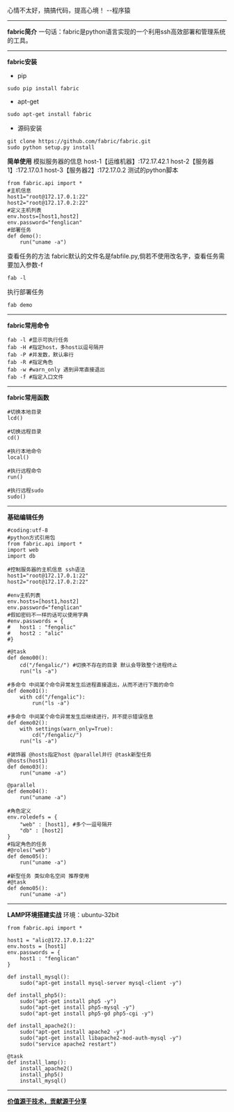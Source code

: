 心情不太好，搞搞代码，提高心境！
--程序猿
___
**fabric简介**
一句话：fabric是python语言实现的一个利用ssh高效部署和管理系统的工具。
___
**fabric安装**
- pip
~~~
sudo pip install fabric
~~~
- apt-get
~~~
sudo apt-get install fabric
~~~
- 源码安装
~~~
git clone https://github.com/fabric/fabric.git
sudo python setup.py install
~~~
**简单使用**
模拟服务器的信息
host-1【运维机器】:172.17.42.1
host-2【服务器1】:172.17.0.1
host-3【服务器2】:172.17.0.2
测试的python脚本
~~~
from fabric.api import *
#主机信息 
host1="root@172.17.0.1:22"
host2="root@172.17.0.2:22"
#定义主机列表
env.hosts=[host1,host2]
env.password="fenglican"
#部署任务
def demo():
	run("uname -a")
~~~
查看任务的方法
fabric默认的文件名是fabfile.py,倘若不使用改名字，查看任务需要加入参数-f 
~~~
fab -l
~~~
执行部署任务
~~~
fab demo
~~~
___
**fabric常用命令**
~~~
fab -l #显示可执行任务
fab -H #指定host，多host以逗号隔开
fab -P #并发数，默认串行
fab -R #指定角色
fab -w #warn_only 遇到异常直接退出
fab -f #指定入口文件 
~~~
___
**fabric常用函数**
~~~
#切换本地目录
lcd()

#切换远程目录
cd()

#执行本地命令
local()

#执行远程命令
run()

#执行远程sudo
sudo()
~~~
___
**基础编辑任务**
~~~
#coding:utf-8
#python方式引用包
from fabric.api import *
import web
import db

#控制服务器的主机信息 ssh语法
host1="root@172.17.0.1:22"
host2="root@172.17.0.2:22"

#env主机列表
env.hosts=[host1,host2]
env.password="fenglican"
#假如密码不一样的话可以使用字典
#env.passwords = {
#	host1 : "fengalic"
#	host2 : "alic"
#}

#@task
def demo00():
	cd("/fengalic/") #切换不存在的目录 默认会导致整个进程终止
	run("ls -a")

#多命令 中间某个命令异常发生后进程直接退出，从而不进行下面的命令
def demo01():
	with cd("/fengalic"):
		run("ls -a")

#多命令 中间某个命令异常发生后继续进行，并不提示错误信息
def demo02():
	with settings(warn_only=True):
		cd("/fengalic/")
	run("ls -a")

#装饰器 @hosts指定host @parallel并行 @task新型任务
@hosts(host1)
def demo03():
	run("uname -a")

@parallel
def demo04():
	run("uname -a")

#角色定义
env.roledefs = {
	"web" : [host1], #多个一逗号隔开
	"db" : [host2]
}
#指定角色的任务
#@roles("web")
def demo05():
	run("uname -a")

#新型任务 类似命名空间 推荐使用 
#@task
def demo05():
	run("uname -a")
~~~
___
**LAMP环境搭建实战**
环境：ubuntu-32bit
~~~
from fabric.api import *

host1 = "alic@172.17.0.1:22"
env.hosts = [host1]
env.passwords = {
	host1 : "fenglican"
}

def install_mysql():
	sudo("apt-get install mysql-server mysql-client -y")

def install_php5():
	sudo("apt-get install php5 -y")
	sudo("apt-get install php5-mysql -y")
	sudo("apt-get install php5-gd php5-cgi -y")

def install_apache2():
	sudo("apt-get install apache2 -y")
	sudo("apt-get install libapache2-mod-auth-mysql -y")
	sudo("service apache2 restart")

@task
def install_lamp():
	install_apache2()
	install_php5()
	install_mysql()

~~~
___
**[价值源于技术，贡献源于分享](https://github.com/alicfeng)**
